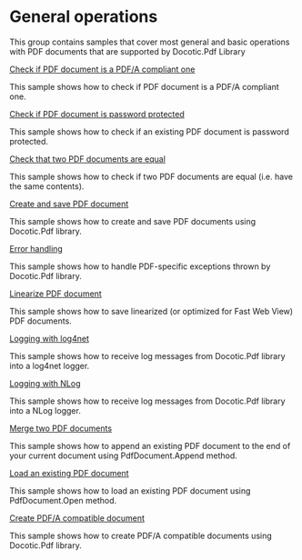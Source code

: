 # General operations
This group contains samples that cover most general and basic operations with PDF documents that are supported by Docotic.Pdf Library

[Check if PDF document is a PDF/A compliant one](/Samples/General%20operations/CheckConformanceToPdfA)

This sample shows how to check if PDF document is a PDF/A compliant one.

[Check if PDF document is password protected](/Samples/General%20operations/CheckIfPasswordProtected)

This sample shows how to check if an existing PDF document is password protected.

[Check that two PDF documents are equal](/Samples/General%20operations/CompareDocuments)

This sample shows how to check if two PDF documents are equal (i.e. have the same contents).

[Create and save PDF document](/Samples/General%20operations/CreateAndSaveDocument)

This sample shows how to create and save PDF documents using Docotic.Pdf library.

[Error handling](/Samples/General%20operations/ErrorHandling)

This sample shows how to handle PDF-specific exceptions thrown by Docotic.Pdf library.

[Linearize PDF document](/Samples/General%20operations/LinearizeDocument)

This sample shows how to save linearized (or optimized for Fast Web View) PDF documents.

[Logging with log4net](/Samples/General%20operations/LoggingWithLog4Net)

This sample shows how to receive log messages from Docotic.Pdf library into a log4net logger.

[Logging with NLog](/Samples/General%20operations/LoggingWithNLog)

This sample shows how to receive log messages from Docotic.Pdf library into a NLog logger.

[Merge two PDF documents](/Samples/General%20operations/MergeDocuments)

This sample shows how to append an existing PDF document to the end of your current document using PdfDocument.Append method.

[Load an existing PDF document](/Samples/General%20operations/OpenDocument)

This sample shows how to load an existing PDF document using PdfDocument.Open method.

[Create PDF/A compatible document](/Samples/General%20operations/PDFA)

This sample shows how to create PDF/A compatible documents using Docotic.Pdf library.
